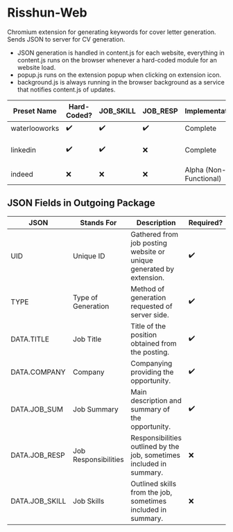 # Risshun-Web
Chromium extension for generating keywords for cover letter generation. Sends JSON to server for CV generation.

- JSON generation is handled in content.js for each website, everything in content.js runs on the browser whenever a hard-coded module for an website load.
- popup.js runs on the extension popup when clicking on extension icon.
- background.js is always running in the browser background as a service that notifies content.js of updates.


| Preset Name   | Hard-Coded?        | JOB_SKILL          | JOB_RESP           | Implementation         | Note                |
| ------------- | ------------------ | ------------------ | ------------------ | ---------------------- | ------------------- |
| waterlooworks | :heavy_check_mark: | :heavy_check_mark: | :heavy_check_mark: | Complete               |                     |
| linkedin      | :heavy_check_mark: | :heavy_check_mark: | :x:                | Complete               | JOB_RESP in JOB_SUM |
| indeed        | :x:                | :x:                | :x:                | Alpha (Non-Functional) |                     |

## JSON Fields in Outgoing Package

| JSON           | Stands For           | Description                                                          | Required?          |
| -------------- | -------------------- | -------------------------------------------------------------------- | ------------------ |
| UID            | Unique ID            | Gathered from job posting website or unique generated by extension.  | :heavy_check_mark: |
| TYPE           | Type of Generation   | Method of generation requested of server side.                       | :heavy_check_mark: |
| DATA.TITLE     | Job Title            | Title of the position obtained from the posting.                     | :heavy_check_mark: |
| DATA.COMPANY   | Company              | Companying providing the opportunity.                                | :heavy_check_mark: |
| DATA.JOB_SUM   | Job Summary          | Main description and summary of the opportunity.                     | :heavy_check_mark: |
| DATA.JOB_RESP  | Job Responsibilities | Responsibilities outlined by the job, sometimes included in summary. | :x:                |
| DATA.JOB_SKILL | Job Skills           | Outlined skills from the job, sometimes included in summary.         | :x:                |


